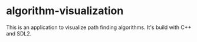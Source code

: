# algorithm-visualization
This is an application to visualize path finding algorithms. It's build with
C++ and SDL2.
